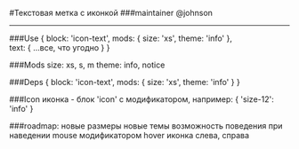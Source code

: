 #Текстовая метка с иконкой
###maintainer
@johnson

---

###Use
{
    block: 'icon-text',
    mods: { 
        size: 'xs',
        theme: 'info'
    },  
    text: {
        ...все, что угодно
    }
}



###Mods
size: xs, s, m
theme: info, notice



###Deps
{ block: 'icon-text', mods: { size: 'xs', theme: 'info' } }



###Icon
иконка - блок 'icon' с модификатором, например: { 'size-12': 'info' }



###roadmap:
новые размеры
новые темы
возможность поведения при наведении mouse модификатором hover
иконка слева, справа


